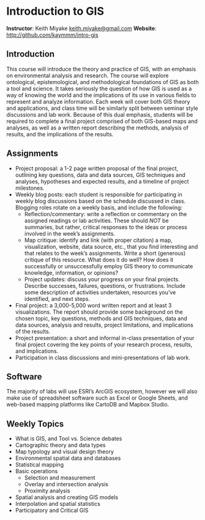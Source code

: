 # Introduction to GIS

**Instructor**: Keith Miyake
keith.miyake@gmail.com
**Website**: http://github.com/kaymmm/intro-gis

## Introduction

This course will introduce the theory and practice of GIS, with an emphasis on environmental analysis and research. The course will explore ontological, epistemological, and methodological foundations of GIS as both a tool and science. It takes seriously the question of how GIS is used as a way of knowing the world and the implications of its use in various fields to represent and analyze information. Each week will cover both GIS theory and applications, and class time will be similarly split between seminar style discussions and lab work. Because of this dual emphasis, students will be required to complete a final project comprised of both GIS-based maps and analyses, as well as a written report describing the methods, analysis of results, and the implications of the results. 

## Assignments

 - Project proposal: a 1-2 page written proposal of the final project, outlining key questions, data and data sources, GIS techniques and analyses, hypotheses and expected results, and a timeline of project milestones.
 - Weekly blog posts: each student is responsible for participating in weekly blog discussions based on the schedule discussed in class. Blogging roles rotate on a weekly basis, and include the following:
   - Reflection/commentary: write a reflection or commentary on the assigned readings or lab activities. These should *NOT* be summaries, but rather, critical responses to the ideas or process involved in the week’s assignments. 
   - Map critique: identify and link (with proper citation) a map, visualization, website, data source, etc., that you find interesting and that relates to the week’s assignments. Write a short (generous) critique of this resource. What does it do well? How does it successfully or unsuccessfully employ GIS theory to communicate knowledge, information, or opinions?
   - Project updates: discuss your progress on your final projects. Describe successes, failures, questions, or frustrations. Include some description of activities undertaken, resources you’ve identified, and next steps.
- Final project: a 3,000-5,000 word written report and at least 3 visualizations. The report should provide some background on the chosen topic, key questions, methods and GIS techniques, data and data sources, analysis and results, project limitations, and implications of the results. 
- Project presentation: a short and informal in-class presentation of your final project covering the key points of your research process, results, and implications.
- Participation in class discussions and mini-presentations of lab work.

## Software

The majority of labs will use ESRI’s ArcGIS ecosystem, however we will also make use of spreadsheet software such as Excel or Google Sheets, and web-based mapping platforms like CartoDB and Mapbox Studio. 

## Weekly Topics

- What is GIS, and Tool vs. Science debates
- Cartographic theory and data types
- Map typology and visual design theory
- Environmental spatial data and databases
- Statistical mapping
- Basic operations
  - Selection and measurement
  - Overlay and intersection analysis
  - Proximity analysis
- Spatial analysis and creating GIS models
- Interpolation and spatial statistics
- Participatory and Critical GIS
